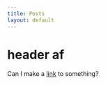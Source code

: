 ```yaml
---
title: Posts
layout: default
---
```

# header af #

Can I make a [link](/poem/2020/12/30/poems) to something?